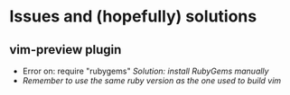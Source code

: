 Issues and (hopefully) solutions
=====

vim-preview plugin
---

* Error on: require "rubygems"
  *Solution: install RubyGems manually*
* _Remember to use the same ruby version as the one used to build vim_

